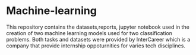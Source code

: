 # Machine-learning
This repository contains the datasets,reports, jupyter notebook used in the creation of two machine learning models used for two classification problems. Both tasks and datasets were provided by InterCareer which is a company that provide internship oppoturnities for varies tech disciplines.
